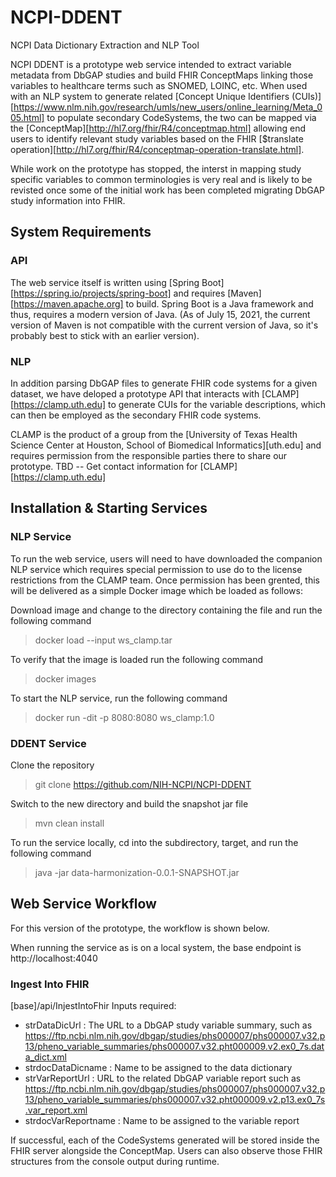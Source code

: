 # NCPI-DDENT
NCPI Data Dictionary Extraction and NLP Tool

NCPI DDENT is a prototype web service intended to extract variable metadata from DbGAP studies and build FHIR ConceptMaps linking those variables to healthcare terms such as SNOMED, LOINC, etc. When used with an NLP system to generate related [Concept Unique Identifiers (CUIs)][https://www.nlm.nih.gov/research/umls/new_users/online_learning/Meta_005.html] to populate secondary CodeSystems, the two can be mapped via the [ConceptMap][http://hl7.org/fhir/R4/conceptmap.html] allowing end users to identify relevant study variables based on the FHIR [$translate operation][http://hl7.org/fhir/R4/conceptmap-operation-translate.html].

While work on the prototype has stopped, the interst in mapping study specific variables to common terminologies is very real and is likely to be revisted once some of the initial work has been completed migrating DbGAP study information into FHIR. 

## System Requirements
### API
The web service itself is written using [Spring Boot][https://spring.io/projects/spring-boot] and requires [Maven][https://maven.apache.org] to build. Spring Boot is a Java framework and thus, requires a modern version of Java.  (As of July 15, 2021, the current version of Maven is not compatible with the current version of Java, so it's probably best to stick with an earlier version).

### NLP
In addition parsing DbGAP files to generate FHIR code systems for a given dataset, we have deloped a prototype API that interacts with [CLAMP][https://clamp.uth.edu] to generate CUIs for the variable descriptions, which can then be employed as the secondary FHIR code systems. 

CLAMP is the product of a group from the [University of Texas Health Science Center at Houston, School of Biomedical Informatics][uth.edu] and requires permission from the responsible parties there to share our prototype. TBD -- Get contact information for [CLAMP][https://clamp.uth.edu] 

## Installation & Starting Services
### NLP Service
To run the web service, users will need to have downloaded the companion NLP service which requires special permission to use do to the license restrictions from the CLAMP team. Once permission has been grented, this will be delivered as a simple Docker image which be loaded as follows:

Download image and change to the directory containing the file and run the following command
> docker load --input ws_clamp.tar

To verify that the image is loaded run the following command
> docker images

To start the NLP service, run the following command
> docker run -dit -p 8080:8080 ws_clamp:1.0

### DDENT Service
Clone the repository
> git clone https://github.com/NIH-NCPI/NCPI-DDENT

Switch to the new directory and build the snapshot jar file
> mvn clean install

To run the service locally, cd into the subdirectory, target, and run the following command
> java -jar data-harmonization-0.0.1-SNAPSHOT.jar

## Web Service Workflow
For this version of the prototype, the workflow is shown below. 

When running the service as is on a local system, the base endpoint is http://localhost:4040

### Ingest Into FHIR
[base]/api/InjestIntoFhir
Inputs required:
* strDataDicUrl : The URL to a DbGAP study variable summary, such as https://ftp.ncbi.nlm.nih.gov/dbgap/studies/phs000007/phs000007.v32.p13/pheno_variable_summaries/phs000007.v32.pht000009.v2.ex0_7s.data_dict.xml
* strdocDataDicname : Name to be assigned to the data dictionary
* strVarReportUrl : URL to the related DbGAP variable report such as https://ftp.ncbi.nlm.nih.gov/dbgap/studies/phs000007/phs000007.v32.p13/pheno_variable_summaries/phs000007.v32.pht000009.v2.p13.ex0_7s.var_report.xml
* strdocVarReportname : Name to be assigned to the variable report

If successful, each of the CodeSystems generated will be stored inside the FHIR server alongside the ConceptMap. Users can also observe those FHIR structures from the console output during runtime. 




